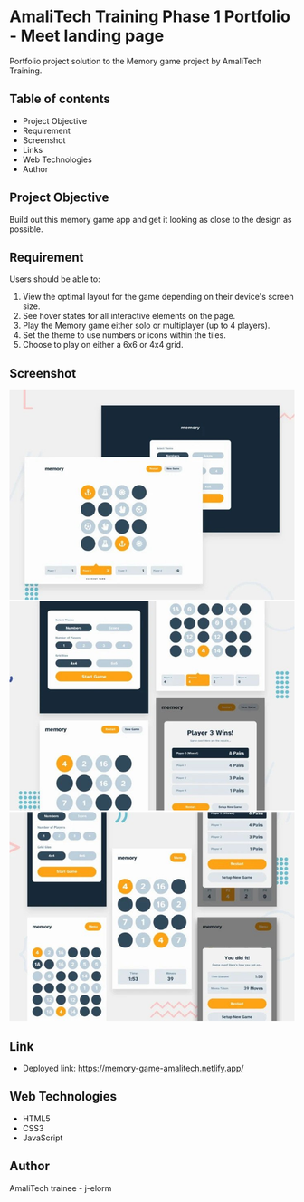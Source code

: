 # AmaliTech Training Phase 1 Portfolio - Meet landing page
Portfolio project solution to the Memory game project by AmaliTech Training.

## Table of contents

* Project Objective
* Requirement
* Screenshot
* Links
* Web Technologies
* Author

## Project Objective
Build out this memory game app and get it looking as close to the design as possible.

## Requirement
Users should be able to:
1. View the optimal layout for the game depending on their device's screen size.
2. See hover states for all interactive elements on the page.
3. Play the Memory game either solo or multiplayer (up to 4 players).
4. Set the theme to use numbers or icons within the tiles.
5. Choose to play on either a 6x6 or 4x4 grid.

## Screenshot
![Desktop view](https://github.com/j-elorm/memory-game/blob/main/memory-game-desktop.jpg)
![Tablet view](https://github.com/j-elorm/memory-game/blob/main/memory-game-tablet.jpg)
![Mobile view](https://github.com/j-elorm/memory-game/blob/main/memory-game-mobile.jpg)

## Link
* Deployed link: https://memory-game-amalitech.netlify.app/

## Web Technologies
* HTML5
* CSS3
* JavaScript

## Author
AmaliTech trainee - j-elorm